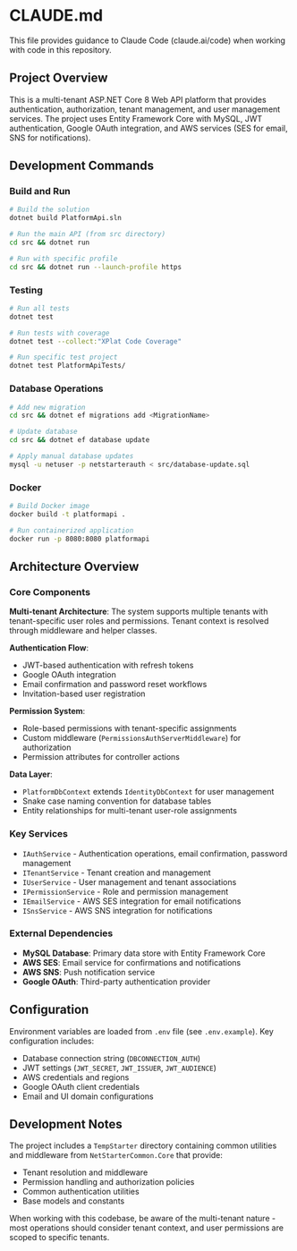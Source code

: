 # CLAUDE.md

This file provides guidance to Claude Code (claude.ai/code) when working with code in this repository.

## Project Overview

This is a multi-tenant ASP.NET Core 8 Web API platform that provides authentication, authorization, tenant management, and user management services. The project uses Entity Framework Core with MySQL, JWT authentication, Google OAuth integration, and AWS services (SES for email, SNS for notifications).

## Development Commands

### Build and Run
```bash
# Build the solution
dotnet build PlatformApi.sln

# Run the main API (from src directory)
cd src && dotnet run

# Run with specific profile
cd src && dotnet run --launch-profile https
```

### Testing
```bash
# Run all tests
dotnet test

# Run tests with coverage
dotnet test --collect:"XPlat Code Coverage"

# Run specific test project
dotnet test PlatformApiTests/
```

### Database Operations
```bash
# Add new migration
cd src && dotnet ef migrations add <MigrationName>

# Update database
cd src && dotnet ef database update

# Apply manual database updates
mysql -u netuser -p netstarterauth < src/database-update.sql
```

### Docker
```bash
# Build Docker image
docker build -t platformapi .

# Run containerized application
docker run -p 8080:8080 platformapi
```

## Architecture Overview

### Core Components

**Multi-tenant Architecture**: The system supports multiple tenants with tenant-specific user roles and permissions. Tenant context is resolved through middleware and helper classes.

**Authentication Flow**: 
- JWT-based authentication with refresh tokens
- Google OAuth integration
- Email confirmation and password reset workflows
- Invitation-based user registration

**Permission System**: 
- Role-based permissions with tenant-specific assignments
- Custom middleware (`PermissionsAuthServerMiddleware`) for authorization
- Permission attributes for controller actions

**Data Layer**:
- `PlatformDbContext` extends `IdentityDbContext` for user management
- Snake case naming convention for database tables
- Entity relationships for multi-tenant user-role assignments

### Key Services

- `IAuthService` - Authentication operations, email confirmation, password management
- `ITenantService` - Tenant creation and management
- `IUserService` - User management and tenant associations
- `IPermissionService` - Role and permission management
- `IEmailService` - AWS SES integration for email notifications
- `ISnsService` - AWS SNS integration for notifications

### External Dependencies

- **MySQL Database**: Primary data store with Entity Framework Core
- **AWS SES**: Email service for confirmations and notifications
- **AWS SNS**: Push notification service
- **Google OAuth**: Third-party authentication provider

## Configuration

Environment variables are loaded from `.env` file (see `.env.example`). Key configuration includes:
- Database connection string (`DBCONNECTION_AUTH`)
- JWT settings (`JWT_SECRET`, `JWT_ISSUER`, `JWT_AUDIENCE`)
- AWS credentials and regions
- Google OAuth client credentials
- Email and UI domain configurations

## Development Notes

The project includes a `TempStarter` directory containing common utilities and middleware from `NetStarterCommon.Core` that provide:
- Tenant resolution and middleware
- Permission handling and authorization policies
- Common authentication utilities
- Base models and constants

When working with this codebase, be aware of the multi-tenant nature - most operations should consider tenant context, and user permissions are scoped to specific tenants.